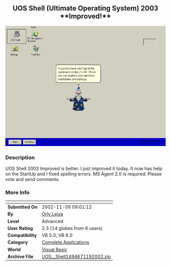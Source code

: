 ﻿<div align="center">

## UOS  Shell \(Ultimate Operating System\) 2003 \*\*Improved\!\*\*

<img src="PIC20021191456522596.jpg">
</div>

### Description

UOS Shell 2003 Improved is better. I just improved it today. It now has help on the StartUp and I fixed spelling errors. MS Agent 2.0 is required. Please vote and send comments.
 
### More Info
 


<span>             |<span>
---                |---
**Submitted On**   |2002-11-09 09:01:12
**By**             |[Orly Leiva](https://github.com/Planet-Source-Code/PSCIndex/blob/master/ByAuthor/orly-leiva.md)
**Level**          |Advanced
**User Rating**    |2.3 (14 globes from 6 users)
**Compatibility**  |VB 5\.0, VB 6\.0
**Category**       |[Complete Applications](https://github.com/Planet-Source-Code/PSCIndex/blob/master/ByCategory/complete-applications__1-27.md)
**World**          |[Visual Basic](https://github.com/Planet-Source-Code/PSCIndex/blob/master/ByWorld/visual-basic.md)
**Archive File**   |[UOS\_\_Shell1494671192002\.zip](https://github.com/Planet-Source-Code/orly-leiva-uos-shell-ultimate-operating-system-2003-improved__1-40565/archive/master.zip)








